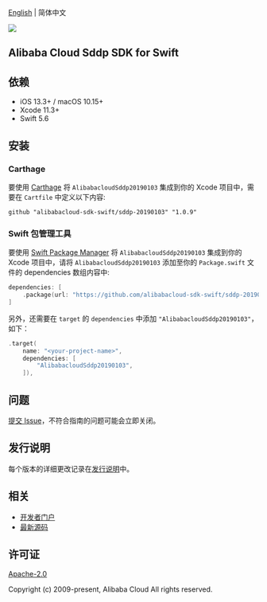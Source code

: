 [English](README.md) | 简体中文

![](https://aliyunsdk-pages.alicdn.com/icons/AlibabaCloud.svg)

## Alibaba Cloud Sddp SDK for Swift

## 依赖

- iOS 13.3+ / macOS 10.15+
- Xcode 11.3+
- Swift 5.6

## 安装

### Carthage

要使用 [Carthage](https://github.com/Carthage/Carthage) 将 `AlibabacloudSddp20190103` 集成到你的 Xcode 项目中，需要在 `Cartfile` 中定义以下内容:

```ogdl
github "alibabacloud-sdk-swift/sddp-20190103" "1.0.9"
```

### Swift 包管理工具

要使用 [Swift Package Manager](https://swift.org/package-manager/) 将 `AlibabacloudSddp20190103` 集成到你的 Xcode 项目中，请将 `AlibabacloudSddp20190103` 添加至你的 `Package.swift` 文件的 dependencies 数组内容中:

```swift
dependencies: [
    .package(url: "https://github.com/alibabacloud-sdk-swift/sddp-20190103.git", from: "1.0.9")
]
```

另外，还需要在 `target` 的 `dependencies` 中添加 `"AlibabacloudSddp20190103"`，如下：

```swift
.target(
    name: "<your-project-name>",
    dependencies: [
        "AlibabacloudSddp20190103",
    ]),
```

## 问题

[提交 Issue](https://github.com/alibabacloud-sdk-swift/sddp-20190103/issues/new)，不符合指南的问题可能会立即关闭。

## 发行说明

每个版本的详细更改记录在[发行说明](./ChangeLog.txt)中。

## 相关

* [开发者门户](https://next.api.aliyun.com/home)
* [最新源码](https://github.com/alibabacloud-sdk-swift/sddp-20190103)

## 许可证

[Apache-2.0](http://www.apache.org/licenses/LICENSE-2.0)

Copyright (c) 2009-present, Alibaba Cloud All rights reserved.
